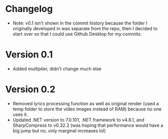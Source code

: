 # Changelog
* Note: v0.1 isn't shown in the commit history because the folder I originally developed in was separate from the repo, then I decided to start over so that I could use Github Desktop for my commits. 

# Version 0.1
* Added multiplier, didn't change much else

# Version 0.2
* Removed lyrics processing function as well as original render (used a temp folder to store the video images instead of RAM) because no one uses it.
* Updated .NET version to 7.0.101, .NET framework to v4.8.1, and SharpCompress to v0.32.2 (was hoping that performance would have a big jump but no, only marginal increases lol)
